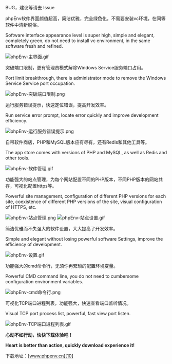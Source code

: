 BUG，建议等请去 Issue 


phpEnv软件界面颜值超高，简洁优雅，完全绿色化，不需要安装vc环境，在同等软件中清新脱俗。

Software interface appearance level is super high, simple and elegant, completely green, do not need to install vc environment, in the same software fresh and refined.

![phpEnv-主界面.gif][1]



突破端口限制，更有管理员模式解除Windows Service服务端口占用。

Port limit breakthrough, there is administrator mode to remove the Windows Service Service port occupation.

![phpEnv-突破端口限制.png][2]



运行服务错误提示，快速定位错误，提高开发效率。

Run service error prompt, locate error quickly and improve development efficiency.

![phpEnv-运行服务错误提示.png][3]



自带软件商店，PHP和MySQL版本应有尽有，还有Redis和其他工具等。

The app store comes with versions of PHP and MySQL, as well as Redis and other tools.

![phpEnv-软件管理.gif][4]



功能强大的站点管理，为每个网站配置不同的PHP版本，不同PHP版本的网站共存，可视化配置https等。

Powerful site management, configuration of different PHP versions for each site, coexistence of different PHP versions of the site, visual configuration of HTTPS, etc.

![phpEnv-站点管理.png][5]
![phpEnv-站点设置.gif][6]



简洁优雅而不失强大的软件设置，大大提高了开发效率。

Simple and elegant without losing powerful software Settings, improve the efficiency of development.

![phpEnv-设置.gif][7]



功能强大的cmd命令行，无须你再繁琐的配置环境变量。

Powerful CMD command line, you do not need to cumbersome configuration environment variables.

![phpEnv-cmd命令行.png][8]



可视化TCP端口进程列表，功能强大，快速查看端口监听情况。

Visual TCP port process list, powerful, fast view port listen.

![phpEnv-TCP端口进程列表.gif][9]



**心动不如行动，快快下载体验吧！**


**Heart is better than action, quickly download experience it!**

下载地址：[www.phpenv.cn][10]


  [1]: https://www.phpenv.cn/usr/uploads/2019/03/3348190331.gif
  [2]: https://www.phpenv.cn/usr/uploads/2019/03/777132643.png
  [3]: https://www.phpenv.cn/usr/uploads/2019/03/2915528119.png
  [4]: https://www.phpenv.cn/usr/uploads/2019/04/2842399556.gif
  [5]: https://www.phpenv.cn/usr/uploads/2019/03/1018919840.png
  [6]: https://www.phpenv.cn/usr/uploads/2019/03/3492564279.gif
  [7]: https://www.phpenv.cn/usr/uploads/2019/03/1657661505.gif
  [8]: https://www.phpenv.cn/usr/uploads/2019/03/3190814910.png
  [9]: https://www.phpenv.cn/usr/uploads/2019/03/462173750.gif
  [10]: http://www.phpenv.cn
